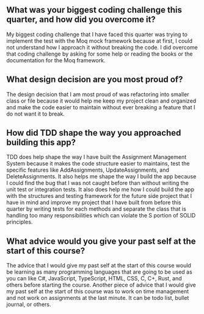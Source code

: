 ## What was your biggest coding challenge this quarter, and how did you overcome it?
My biggest coding challenge that I have faced this quarter was trying to implement the test with the Moq mock framework because at first, I could not understand how I approach it without breaking the code. I did overcome that coding challenge by asking for some help or reading the books or the documentation for the Moq framework.
## What design decision are you most proud of?
The design decision that I am most proud of was refactoring into smaller class or file because it would help me keep my project clean and organized and make the code easier to maintain without ever breaking a feature that I do not want it to break.
## How did TDD shape the way you approached building this app?
TDD does help shape the way I have built the Assignment Management System because it makes the code structure easier to maintains, test the specific features like AddAssignments, UpdateAssignments, and DeleteAssignments. It also helps me shape the way I build the app because I could find the bug that I was not caught before than without writing the unit test or integration tests. It also does help me how I could build the app with the structures and testing framework for the future side project that I have in mind and improve my project that I have built from before this quarter by writing tests for each methods and separate the class that is handling too many responsibilities which can violate the S portion of SOLID principles.
## What advice would you give your past self at the start of this course?
The advice that I would give my past self at the start of this course would be learning as many programming languages that are going to be used as you can like C#, JavaScript, TypeScript, HTML, CSS, C, C+, Rust, and others before starting the course. Another piece of advice that I would give my past self at the start of this course was to work on time management and not work on assignments at the last minute. It can be todo list, bullet journal, or others.
